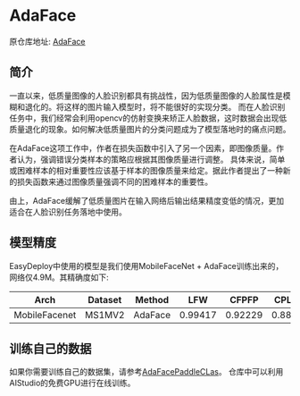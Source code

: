 # AdaFace

原仓库地址: [AdaFace](https://github.com/mk-minchul/AdaFace)

## 简介
一直以来，低质量图像的人脸识别都具有挑战性，因为低质量图像的人脸属性是模糊和退化的。将这样的图片输入模型时，将不能很好的实现分类。
而在人脸识别任务中，我们经常会利用opencv的仿射变换来矫正人脸数据，这时数据会出现低质量退化的现象。如何解决低质量图片的分类问题成为了模型落地时的痛点问题。

在AdaFace这项工作中，作者在损失函数中引入了另一个因素，即图像质量。作者认为，强调错误分类样本的策略应根据其图像质量进行调整。
具体来说，简单或困难样本的相对重要性应该基于样本的图像质量来给定。据此作者提出了一种新的损失函数来通过图像质量强调不同的困难样本的重要性。

由上，AdaFace缓解了低质量图片在输入网络后输出结果精度变低的情况，更加适合在人脸识别任务落地中使用。

## 模型精度
EasyDeploy中使用的模型是我们使用MobileFaceNet + AdaFace训练出来的，网络仅4.9M。其精确度如下:

| Arch          | Dataset | Method  | LFW     | CFPFP   | CPLFW   | CALFW   | AGEDB   | AVG     |
|---------------|---------|---------|---------|---------|---------|---------|---------|---------|
| MobileFacenet | MS1MV2  | AdaFace | 0.99417 | 0.92229 | 0.88250 | 0.95200 | 0.95767 | 0.94172 |

## 训练自己的数据
如果你需要训练自己的数据集，请参考[AdaFacePaddleCLas](https://github.com/Zheng-Bicheng/AdaFacePaddleCLas)。
仓库中可以利用AIStudio的免费GPU进行在线训练。



